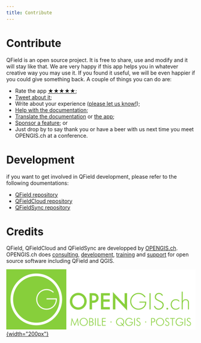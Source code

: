 ```yaml
---
title: Contribute
---
```


# Contribute

QField is an open source project. It is free to share, use and modify and it will stay like that. We are very happy if this app helps you in whatever creative way you may use it. If you found it useful, we will be even happier if you could give something back. A couple of things you can do are:

  - Rate the app [★★★★★](https://play.google.com/store/apps/details?id=ch.opengis.qfield&hl=en#details-reviews);
  - [Tweet about it](https://twitter.com/share?text=Looking%20for%20a%20good%20tool%20for%20field%20work%20in%20GIS?%20Check%20out%20%23QField!);
  - Write about your experience ([please let us know!](mailto:info@opengis.ch));
  - [Help with the documentation](https://github.com/opengisch/QField-docs#documentation-process);
  - [Translate the documentation](https://github.com/opengisch/QField-docs#translation-process) or [the app](https://www.transifex.com/opengisch/qfield-for-qgis/);
  - [Sponsor a feature](https://docs.qfield.org/get-started/sponsor/); or
  - Just drop by to say thank you or have a beer with us next time you meet OPENGIS.ch at a conference.

# Development

if you want to get involved in QField development, please refer to the following doumentations:
  - [QField repository](https://github.com/opengisch/QField/blob/master/doc/dev.md)
  - [QFieldCloud repository](https://github.com/opengisch/qfieldcloud)
  - [QFieldSync repository](https://github.com/opengisch/QFieldSync)

# Credits

QField, QFieldCloud and QFieldSync are developped by [OPENGIS.ch](https://www.opengis.ch/). OPENGIS.ch does [consulting](https://www.opengis.ch/training-consulting/),
[development](https://www.opengis.ch/custom-development/), [training](https://www.opengis.ch/qfield-training/) and [support](https://www.opengis.ch/qgis-support/) for open source software including QField and
QGIS.


[![OPENGIS.ch](../assets/images/opengisch_main_transparent.png){width="200px"}](http://www.opengis.ch)

